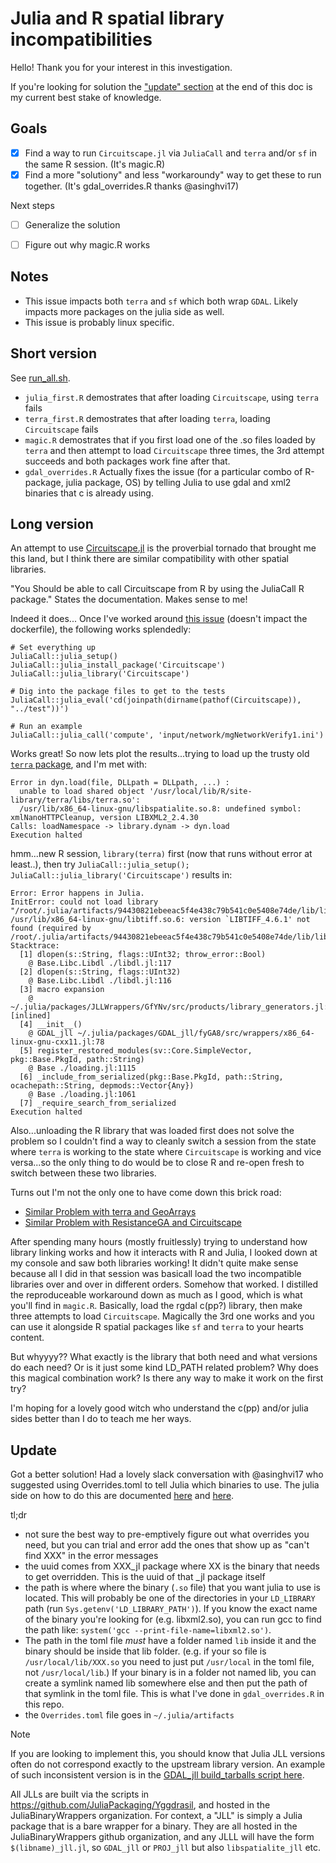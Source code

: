 # Julia and R spatial library incompatibilities

Hello! Thank you for your interest in this investigation. 

If you're looking for solution the ["update" section](#update) at the end of this doc is my current best stake of knowledge.

## Goals


- [x] Find a way to run `Circuitscape.jl` via `JuliaCall` and `terra` and/or `sf` in the same R session. (It's magic.R)
- [x] Find a more "solutiony" and less "workaroundy" way to get these to run together. (It's gdal_overrides.R thanks @asinghvi17)

Next steps

- [ ] Generalize the solution 
- [ ] Figure out why magic.R works



## Notes

- This issue impacts both `terra` and `sf` which both wrap `GDAL`. Likely impacts more packages on the julia side as well.
- This issue is probably linux specific.

## Short version

See [run_all.sh](.run_all.sh).

- `julia_first.R` demostrates that after loading `Circuitscape`, using `terra` fails
- `terra_first.R` demostrates that after loading `terra`, loading `Circuitscape` fails
- `magic.R` demostrates that if you first load one of the .so files loaded by `terra` and then attempt to load `Circuitscape` three times, the 3rd attempt succeeds and both packages work fine after that.
- `gdal_overrides.R` Actually fixes the issue (for a particular combo of R-package, julia package, OS) by telling Julia to use gdal and xml2 binaries that c is already using. 


## Long version

An attempt to use [Circuitscape.jl](https://github.com/Circuitscape/Circuitscape.jl) is the proverbial tornado that brought me this land, but I think there are similar compatibility with other spatial libraries.

"You Should be able to call Circuitscape from R by using the JuliaCall R package." States the documentation. Makes sense to me!

Indeed it does... Once I've worked around [this issue](https://github.com/JuliaInterop/JuliaCall/issues/238) (doesn't impact the dockerfile), the following works splendedly:
```{r}
# Set everything up
JuliaCall::julia_setup()
JuliaCall::julia_install_package('Circuitscape')
JuliaCall::julia_library('Circuitscape')

# Dig into the package files to get to the tests
JuliaCall::julia_eval('cd(joinpath(dirname(pathof(Circuitscape)), "../test"))')

# Run an example
JuliaCall::julia_call('compute', 'input/network/mgNetworkVerify1.ini')
```

Works great! So now lets plot the results...trying to load up the trusty old [`terra` package](https://rspatial.github.io/terra/reference/terra-package.html), and I'm met with:

```
Error in dyn.load(file, DLLpath = DLLpath, ...) : 
  unable to load shared object '/usr/local/lib/R/site-library/terra/libs/terra.so':
  /usr/lib/x86_64-linux-gnu/libspatialite.so.8: undefined symbol: xmlNanoHTTPCleanup, version LIBXML2_2.4.30
Calls: loadNamespace -> library.dynam -> dyn.load
Execution halted
```

hmm...new R session, `library(terra)` first (now that runs without error at least..), then try `JuliaCall::julia_setup(); JuliaCall::julia_library('Circuitscape')` results in:

```
Error: Error happens in Julia.
InitError: could not load library "/root/.julia/artifacts/94430821ebeeac5f4e438c79b541c0e5408e74de/lib/libgdal.so"
/usr/lib/x86_64-linux-gnu/libtiff.so.6: version `LIBTIFF_4.6.1' not found (required by /root/.julia/artifacts/94430821ebeeac5f4e438c79b541c0e5408e74de/lib/libgdal.so)
Stacktrace:
  [1] dlopen(s::String, flags::UInt32; throw_error::Bool)
    @ Base.Libc.Libdl ./libdl.jl:117
  [2] dlopen(s::String, flags::UInt32)
    @ Base.Libc.Libdl ./libdl.jl:116
  [3] macro expansion
    @ ~/.julia/packages/JLLWrappers/GfYNv/src/products/library_generators.jl:63 [inlined]
  [4] __init__()
    @ GDAL_jll ~/.julia/packages/GDAL_jll/fyGA8/src/wrappers/x86_64-linux-gnu-cxx11.jl:78
  [5] register_restored_modules(sv::Core.SimpleVector, pkg::Base.PkgId, path::String)
    @ Base ./loading.jl:1115
  [6] _include_from_serialized(pkg::Base.PkgId, path::String, ocachepath::String, depmods::Vector{Any})
    @ Base ./loading.jl:1061
  [7] _require_search_from_serialized
Execution halted
```

Also...unloading the R library that was loaded first does not solve the problem so I couldn't find a way to cleanly switch a session from the state where `terra` is working to the state where `Circuitscape` is working and vice versa...so the only thing to do would be to close R and re-open fresh to switch between these two libraries.

Turns out I'm not the only one to have come down this brick road:
- [Similar Problem with terra and GeoArrays](https://stackoverflow.com/questions/78865514/)
- [Similar Problem with ResistanceGA and Circuitscape](https://discourse.julialang.org/t/julia-can-not-find-libtiff-r-4-4-0-julia-1-9-3-when-running-resistancega-in-r/124291)

After spending many hours (mostly fruitlessly) trying to understand how library linking works and how it interacts with R and Julia, I looked down at my console and saw both libraries working! It didn't quite make sense because all I did in that session was basicall load the two incompatible libraries over and over in different orders. Somehow that worked. I distilled the reproduceable workaround down as much as I good, which is what you'll find in `magic.R`. Basically, load the rgdal c(pp?) library, then make three attempts to load `Circuitscape`. Magically the 3rd one works and you can use it alongside R spatial packages like `sf` and `terra` to your hearts content.

But whyyyy?? What exactly is the library that both need and what versions do each need? Or is it just some kind LD_PATH related problem? Why does this magical combination work? Is there any way to make it work on the first try?

I'm hoping for a lovely good witch who understand the c(pp) and/or julia sides better than I do to teach me her ways.

## Update

Got a better solution! Had a lovely slack conversation with @asinghvi17 who suggested using Overrides.toml to tell Julia which binaries to use. The julia side on how to do this are documented [here](https://docs.binarybuilder.org/stable/jll/#Non-dev'ed-JLL-packages) and [here](https://pkgdocs.julialang.org/v1/artifacts/). 

tl;dr
- not sure the best way to pre-emptively figure out what overrides you need, but you can trial and error add the ones that show up as "can't find XXX" in the error messages
- the uuid comes from XXX_jl package where XX is the binary that needs to get overridden. This is the uuid of that _jl package itself
- the path is where where the binary (`.so` file) that you want julia to use is located. This will probably be one of the directories in your `LD_LIBRARY` path (run `Sys.getenv('LD_LIBRARY_PATH')`). If you know the exact name of the binary you're looking for (e.g. libxml2.so), you can run gcc to find the path like: `system('gcc --print-file-name=libxml2.so')`.
- The path in the toml file *must* have a folder named `lib` inside it and the binary should be inside that lib folder. (e.g. if your so file is `/usr/local/lib/XXX.so` you need to just put `/usr/local` in the toml file, not `/usr/local/lib`.) If your binary is in a folder not named lib, you can create a symlink named lib somewhere else and then put the path of that symlink in the toml file. This is what I've done in `gdal_overrides.R` in this repo.
- the `Overrides.toml` file goes in `~/.julia/artifacts`

> [!NOTE]
> If you are looking to implement this, you should know that Julia JLL versions often do not correspond exactly to the upstream library version.
> An example of such inconsistent version is in the [GDAL_jll build_tarballs script here](https://github.com/JuliaPackaging/Yggdrasil/blob/4499d58a12fc3a78fa500b8809f943e68f7eec9f/G/GDAL/build_tarballs.jl#L5-L17).
> 
> All JLLs are built via the scripts in https://github.com/JuliaPackaging/Yggdrasil, and hosted in the JuliaBinaryWrappers organization.
> For context, a "JLL" is simply a Julia package that is a bare wrapper for a binary.  They are all hosted in the JuliaBinaryWrappers github
> organization, and any JLLL will have the form `$(libname)_jll.jl`, so `GDAL_jll` or `PROJ_jll` but also `libspatialite_jll` etc.
